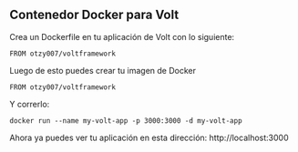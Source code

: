 ## Contenedor Docker para Volt

Crea un Dockerfile en tu aplicación de Volt con lo siguiente:

```
FROM otzy007/voltframework
```

Luego de esto puedes crear tu imagen de Docker

```
FROM otzy007/voltframework
```

Y correrlo:

```
docker run --name my-volt-app -p 3000:3000 -d my-volt-app
```

Ahora ya puedes ver tu aplicación en esta dirección: http://localhost:3000
